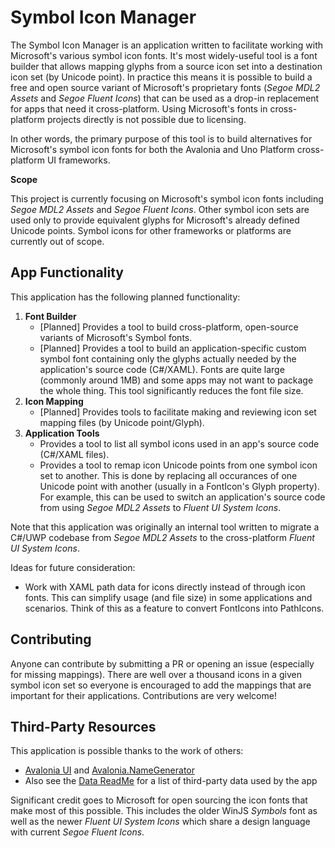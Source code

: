 # Symbol Icon Manager

The Symbol Icon Manager is an application written to facilitate working with Microsoft's various symbol icon fonts. It's most widely-useful tool is a font builder that allows mapping glyphs from a source icon set into a destination icon set (by Unicode point). In practice this means it is possible to build a free and open source variant of Microsoft's proprietary fonts (*Segoe MDL2 Assets* and *Segoe Fluent Icons*) that can be used as a drop-in replacement for apps that need it cross-platform. Using Microsoft's fonts in cross-platform projects directly is not possible due to licensing.

In other words, the primary purpose of this tool is to build alternatives for Microsoft's symbol icon fonts for both the Avalonia and Uno Platform cross-platform UI frameworks.

**Scope**

This project is currently focusing on Microsoft's symbol icon fonts including *Segoe MDL2 Assets* and *Segoe Fluent Icons*. Other symbol icon sets are used only to provide equivalent glyphs for Microsoft's already defined Unicode points. Symbol icons for other frameworks or platforms are currently out of scope.

## App Functionality

This application has the following planned functionality:

 1. **Font Builder**
     * [Planned] Provides a tool to build cross-platform, open-source variants of Microsoft's Symbol fonts.
     * [Planned] Provides a tool to build an application-specific custom symbol font containing only the glyphs actually needed by the application's source code (C#/XAML). Fonts are quite large (commonly around 1MB) and some apps may not want to package the whole thing. This tool significantly reduces the font file size.
 3. **Icon Mapping**
     * [Planned] Provides tools to facilitate making and reviewing icon set mapping files (by Unicode point/Glyph).
 5. **Application Tools**
     * Provides a tool to list all symbol icons used in an app's source code (C#/XAML files).
     * Provides a tool to remap icon Unicode points from one symbol icon set to another. This is done by replacing all occurances of one Unicode point with another (usually in a FontIcon's Glyph property). For example, this can be used to switch an application's source code from using *Segoe MDL2 Assets* to *Fluent UI System Icons*. 

Note that this application was originally an internal tool written to migrate a C#/UWP codebase from *Segoe MDL2 Assets* to the cross-platform *Fluent UI System Icons*.

Ideas for future consideration:
 * Work with XAML path data for icons directly instead of through icon fonts. This can simplify usage (and file size) in some applications and scenarios. Think of this as a feature to convert FontIcons into PathIcons.

## Contributing

Anyone can contribute by submitting a PR or opening an issue (especially for missing mappings). There are well over a thousand icons in a given symbol icon set so everyone is encouraged to add the mappings that are important for their applications. Contributions are very welcome!

## Third-Party Resources

This application is possible thanks to the work of others:

 * [Avalonia UI](https://www.avaloniaui.net/) and [Avalonia.NameGenerator](https://github.com/AvaloniaUI/Avalonia.NameGenerator)
 * Also see the [Data ReadMe](https://github.com/robloo/SymbolIconManager/tree/main/Source/Data#readme) for a list of third-party data used by the app

Significant credit goes to Microsoft for open sourcing the icon fonts that make most of this possible. This includes the older WinJS *Symbols* font as well as the newer *Fluent UI System Icons* which share a design language with current *Segoe Fluent Icons*.
